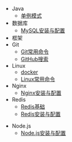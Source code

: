 - Java
  - [单例模式](article/Java/单例模式.md)
- 数据库
  - [MySQL安装与配置](article/MySQL/MySQL安装与配置.md)
- 框架
- Git
  - [Git常用命令](article/git/Git常用命令.md)
  - [GitHub搜索](article/git/GitHub搜索.md)
- Linux
  - [docker](article/Linux/docker.md)
  - [Linux常用命令](article/Linux/Linux常用命令.md)
- Nginx
  - [Nginx安装与配置](article/Nginx/Nginx安装与配置.md)
- Redis
  - [Redis基础](article/Redis/Redis基础.md)
  - [Redis安装与配置](article/Redis/Redis安装与配置.md)

* Node.js
  * [Node.js安装与配置](article/Node.js/Node.js压缩版安装与配置.md)
